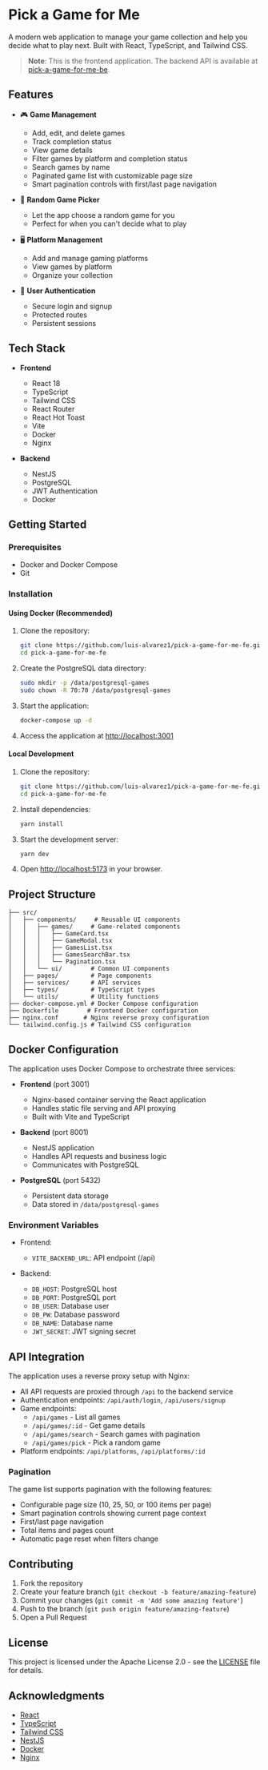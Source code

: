 # Pick a Game for Me

A modern web application to manage your game collection and help you decide what to play next. Built with React, TypeScript, and Tailwind CSS.

> **Note**: This is the frontend application. The backend API is available at [pick-a-game-for-me-be](https://github.com/luis-alvarez1/pick-a-game-for-me-be).

## Features

-   🎮 **Game Management**

    -   Add, edit, and delete games
    -   Track completion status
    -   View game details
    -   Filter games by platform and completion status
    -   Search games by name
    -   Paginated game list with customizable page size
    -   Smart pagination controls with first/last page navigation

-   🎲 **Random Game Picker**

    -   Let the app choose a random game for you
    -   Perfect for when you can't decide what to play

-   🖥️ **Platform Management**

    -   Add and manage gaming platforms
    -   View games by platform
    -   Organize your collection

-   🔐 **User Authentication**
    -   Secure login and signup
    -   Protected routes
    -   Persistent sessions

## Tech Stack

-   **Frontend**

    -   React 18
    -   TypeScript
    -   Tailwind CSS
    -   React Router
    -   React Hot Toast
    -   Vite
    -   Docker
    -   Nginx

-   **Backend**
    -   NestJS
    -   PostgreSQL
    -   JWT Authentication
    -   Docker

## Getting Started

### Prerequisites

-   Docker and Docker Compose
-   Git

### Installation

#### Using Docker (Recommended)

1. Clone the repository:

    ```bash
    git clone https://github.com/luis-alvarez1/pick-a-game-for-me-fe.git
    cd pick-a-game-for-me-fe
    ```

2. Create the PostgreSQL data directory:

    ```bash
    sudo mkdir -p /data/postgresql-games
    sudo chown -R 70:70 /data/postgresql-games
    ```

3. Start the application:

    ```bash
    docker-compose up -d
    ```

4. Access the application at [http://localhost:3001](http://localhost:3001)

#### Local Development

1. Clone the repository:

    ```bash
    git clone https://github.com/luis-alvarez1/pick-a-game-for-me-fe.git
    cd pick-a-game-for-me-fe
    ```

2. Install dependencies:

    ```bash
    yarn install
    ```

3. Start the development server:

    ```bash
    yarn dev
    ```

4. Open [http://localhost:5173](http://localhost:5173) in your browser.

## Project Structure

```
├── src/
│   ├── components/     # Reusable UI components
│   │   ├── games/     # Game-related components
│   │   │   ├── GameCard.tsx
│   │   │   ├── GameModal.tsx
│   │   │   ├── GamesList.tsx
│   │   │   ├── GamesSearchBar.tsx
│   │   │   └── Pagination.tsx
│   │   └── ui/        # Common UI components
│   ├── pages/         # Page components
│   ├── services/      # API services
│   ├── types/         # TypeScript types
│   └── utils/         # Utility functions
├── docker-compose.yml # Docker Compose configuration
├── Dockerfile        # Frontend Docker configuration
├── nginx.conf       # Nginx reverse proxy configuration
└── tailwind.config.js # Tailwind CSS configuration
```

## Docker Configuration

The application uses Docker Compose to orchestrate three services:

-   **Frontend** (port 3001)

    -   Nginx-based container serving the React application
    -   Handles static file serving and API proxying
    -   Built with Vite and TypeScript

-   **Backend** (port 8001)

    -   NestJS application
    -   Handles API requests and business logic
    -   Communicates with PostgreSQL

-   **PostgreSQL** (port 5432)
    -   Persistent data storage
    -   Data stored in `/data/postgresql-games`

### Environment Variables

-   Frontend:

    -   `VITE_BACKEND_URL`: API endpoint (/api)

-   Backend:
    -   `DB_HOST`: PostgreSQL host
    -   `DB_PORT`: PostgreSQL port
    -   `DB_USER`: Database user
    -   `DB_PW`: Database password
    -   `DB_NAME`: Database name
    -   `JWT_SECRET`: JWT signing secret

## API Integration

The application uses a reverse proxy setup with Nginx:

-   All API requests are proxied through `/api` to the backend service
-   Authentication endpoints: `/api/auth/login`, `/api/users/signup`
-   Game endpoints:
    -   `/api/games` - List all games
    -   `/api/games/:id` - Get game details
    -   `/api/games/search` - Search games with pagination
    -   `/api/games/pick` - Pick a random game
-   Platform endpoints: `/api/platforms`, `/api/platforms/:id`

### Pagination

The game list supports pagination with the following features:

-   Configurable page size (10, 25, 50, or 100 items per page)
-   Smart pagination controls showing current page context
-   First/last page navigation
-   Total items and pages count
-   Automatic page reset when filters change

## Contributing

1. Fork the repository
2. Create your feature branch (`git checkout -b feature/amazing-feature`)
3. Commit your changes (`git commit -m 'Add some amazing feature'`)
4. Push to the branch (`git push origin feature/amazing-feature`)
5. Open a Pull Request

## License

This project is licensed under the Apache License 2.0 - see the [LICENSE](LICENSE) file for details.

## Acknowledgments

-   [React](https://reactjs.org/)
-   [TypeScript](https://www.typescriptlang.org/)
-   [Tailwind CSS](https://tailwindcss.com/)
-   [NestJS](https://nestjs.com/)
-   [Docker](https://www.docker.com/)
-   [Nginx](https://nginx.org/)
